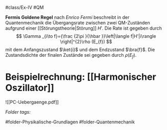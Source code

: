 #class/Ex-IV #QM 

**Fermis Goldene Regel** nach *Enrico Fermi* beschreibt in der Quantenmechanik die Übergangsrate zwischen zwei QM-Zuständen aufgrund einer [[Störungstheorie|Störung]] $H'$. Die Rate ist gegeben durch
$$
 \Gamma _{i\to f}={\frac {2\pi }{\hbar }}\left|\langle f|H'|i\rangle \right|^{2}\rho (E_{f})
$$
mit dem Anfangszustand $\ket{i}$ und dem Endzustand $\bra{f}$. Die Zustandsdichte der finalen Zustände sei gegeben durch $\rho(E_{f})$.

# Beispielrechnung: [[Harmonischer Oszillator]]
![[PC-Uebergaenge.pdf]]


 *Folder tags:*

#folder-Physikalische-Grundlagen #folder-Quantenmechanik